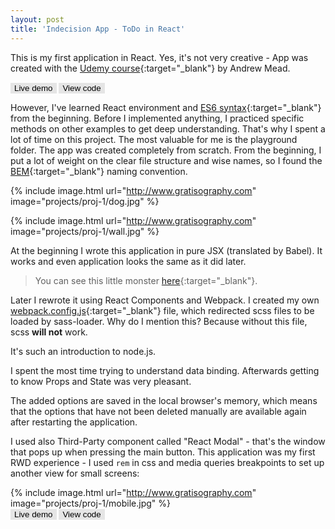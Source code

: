 ```yaml
---
layout: post
title: 'Indecision App - ToDo in React'
---
```


This is my first application in React. Yes, it's not very creative - App was created with the [Udemy course](https://www.udemy.com/react-2nd-edition/){:target="_blank"} by Andrew Mead. 

<a href="http://www.google.com" target="_blank"><button name="button" class="btn">Live demo</button></a>
<a href="https://gitlab.com/lapinskap/react-components-1" target="_blank"><button name="button" class="btn">View code</button></a>
<style> 
.btn {
    color: black;
    background-color: #e5e5e5;
    cursor: pointer;
    border: none;
}
</style>

However, I've learned React environment and [ES6 syntax](https://developer.mozilla.org/en-US/docs/Web/JavaScript/Reference/Functions/Arrow_functions){:target="_blank"} from the beginning. Before I implemented anything, I practiced specific methods on other examples to get deep understanding. That's why I spent a lot of time on this project. The most valuable for me is the playground folder. The app was created completely from scratch. From the beginning, I put a lot of weight on the clear file structure and wise names, so I found the [BEM](https://en.bem.info/methodology/key-concepts/){:target="_blank"} naming convention.

{% include image.html url="http://www.gratisography.com" image="projects/proj-1/dog.jpg" %}

{% include image.html url="http://www.gratisography.com" image="projects/proj-1/wall.jpg" %}



At the beginning I wrote this application in pure JSX (translated by Babel). It works and even application looks the same as it did later. 
> You can see this little monster [here](https://gitlab.com/lapinskap/react-components-1/blob/master/src/playground/jsx-indecision.js){:target="_blank"}.


Later I rewrote it using React Components and Webpack.
I created my own [webpack.config.js](https://gitlab.com/lapinskap/react-components-1/blob/master/webpack.config.js){:target="_blank"} file, which redirected scss files to be loaded by sass-loader. Why do I mention this? Because without this file, scss **will not** work. 

It's such an introduction to node.js.

I spent the most time trying to understand data binding. Afterwards getting to know Props and State was very pleasant.

The added options are saved in the local browser's memory, which means that the options that have not been deleted manually are available again after restarting the application.

I used also Third-Party component called "React Modal" - that's the window that pops up when pressing the main button. This application was my first RWD experience - I used `rem` in css and media queries breakpoints to set up another view for small screens: 

{% include image.html url="http://www.gratisography.com" image="projects/proj-1/mobile.jpg" %}
<br/>
<a href="http://www.google.com" target="_blank"><button name="button" class="btn">Live demo</button></a>
<a href="https://gitlab.com/lapinskap/react-components-1" target="_blank"><button name="button" class="btn">View code</button></a>